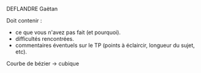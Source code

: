 DEFLANDRE Gaëtan

Doit contenir :
- ce que vous n'avez pas fait (et pourquoi).
- difficultés rencontrées.
- commentaires éventuels sur le TP (points à éclaircir, longueur du sujet, etc). 

Courbe de bézier -> cubique
